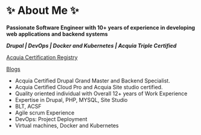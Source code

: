# ✨ About Me ✨



**Passionate Software Engineer with 10+ years of experience in developing web applications and backend systems**

_**Drupal | DevOps | Docker and Kubernetes | Acquia Triple Certified**_

[Acquia Certification Registry](https://certification.acquia.com/user/4948)

[Blogs](https://rakshiththotada.wordpress.com)

- Acquia Certified Drupal Grand Master and Backend Specialist. 
- Acquia Certified Cloud Pro and Acquia Site studio certified. 
- Quality oriented individual with Overall 12+ years of Work Experience
- Expertise in Drupal, PHP, MYSQL, Site Studio
- BLT, ACSF
- Agile scrum Experience
- DevOps: Project Deployment
- Virtual machines, Docker and Kubernetes
